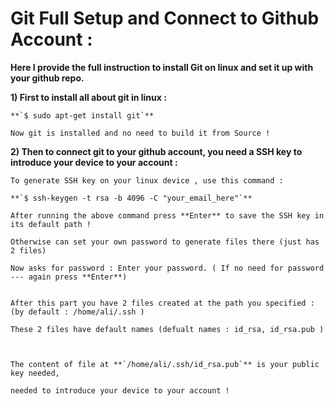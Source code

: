 # Git Full Setup and Connect to Github Account : 
**Here I provide the full instruction to install Git on linux and set it up with your github repo.**

**1) First to install all about git in linux :**

	**`$ sudo apt-get install git`**

	Now git is installed and no need to build it from Source !

**2) Then to connect git to your github account, 
you need a SSH key to introduce your device to your account :**


	To generate SSH key on your linux device , use this command : 

	**`$ ssh-keygen -t rsa -b 4096 -C "your_email_here"`**

	After running the above command press **Enter** to save the SSH key in its default path !

	Otherwise can set your own password to generate files there (just has 2 files)

	Now asks for password : Enter your password. ( If no need for password --- again press **Enter**)


	After this part you have 2 files created at the path you specified :(by default : /home/ali/.ssh )

	These 2 files have default names (defualt names : id_rsa, id_rsa.pub ) 



	The content of file at **`/home/ali/.ssh/id_rsa.pub`** is your public key needed, 
	
	needed to introduce your device to your account !
